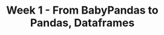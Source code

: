 ---
title: 'Week 1 - From BabyPandas to Pandas, Dataframes'
weekNumber: 1
days:
  - date: '2024-08-06'
    events:
      - name: LEC 1
        type: lecture
        title: Introduction, Data Science Lifecycle
        # blank: resources/lectures/lec01/lec01-live.html
        # filled: resources/lectures/lec01/lec01.html
        lec 1: resources/lectures/lec01/lec01.html
        lec 2: resources/lectures/lec02/lec02.html
        reading: '[Ch. 1](https://learningds.org/ch/01/lifecycle_intro.html)'
      - name: LEC 2
        type: lecture
        title: DataFrame Fundamentals
        # blank: resources/lectures/lec02/lec02-live.html
        # filled: resources/lectures/lec02/lec02.html
        reading: '[Ch. 6, 6.1](https://learningds.org/ch/06/pandas_intro.html)'

  - date: '2024-08-07'
    events:
      - name: DISC 1
        type: disc
        title: Environment Setup, Exam Prep
        blank: discussions/disc01/disc01_worksheet.pdf
        filled: discussions/disc01/disc01_worksheet_filled.pdf
        # reading: '[Slides](discussions/disc02/disc02_slides.pdf), [Video](https://youtu.be/PIedHIU_FIY)'
        reading: ''

  - date: '2024-08-08'
    events:
      - name: LEC 3
        type: lecture
        title: Aggregating
        # blank: resources/lectures/lec03/lec03-live.html
        # filled: resources/lectures/lec03/lec03.html
        reading: '[Ch. 6.2](https://learningds.org/ch/06/pandas_aggregating.html)'
      - name: LEC 4
        type: lecture
        title: Simpson's Paradox, Joining, Transforming
        # blank: resources/lectures/lec04/lec04-live.html
        # filled: resources/lectures/lec04/lec04.html
        reading: '[Ch. 6.3-6.5](https://learningds.org/ch/06/pandas_joining.html)'

  - date: '2024-08-09'
    events:
      - name: LAB 1
        type: lab
        title: Python, NumPy, and Pandas
        url: https://github.com/dsc-courses/dsc80-2024-ss2/tree/main/labs/lab01
  #       type: disc
  #       title: Exam Prep 2
  #       reading: ''
        # blank: discussions/disc02/disc02_worksheet.pdf
        # filled: discussions/disc02/disc02_filled.pdf
      # - name: PROJ 1
      #   type: proj
      #   title: Project 1 checkpoint
      #   url: https://github.com/dsc-courses/dsc80-2024-sp/tree/main/projects/01-gradebook
      #   reading: ''
---